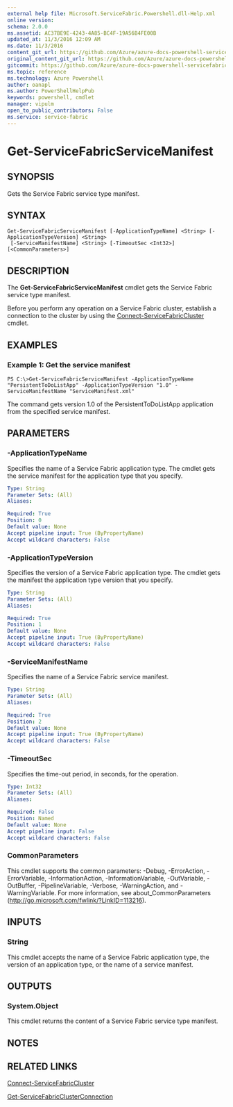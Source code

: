 ```yaml
---
external help file: Microsoft.ServiceFabric.Powershell.dll-Help.xml
online version:
schema: 2.0.0
ms.assetid: AC37BE9E-4243-4A85-BC4F-19A56B4FE00B
updated_at: 11/3/2016 12:09 AM
ms.date: 11/3/2016
content_git_url: https://github.com/Azure/azure-docs-powershell-servicefabric/blob/live/Service-Fabric-cmdlets/ServiceFabric/vlatest/Get-ServiceFabricServiceManifest.md
original_content_git_url: https://github.com/Azure/azure-docs-powershell-servicefabric/blob/live/Service-Fabric-cmdlets/ServiceFabric/vlatest/Get-ServiceFabricServiceManifest.md
gitcommit: https://github.com/Azure/azure-docs-powershell-servicefabric/blob/1ee1eb862e0b78a20a656aad5e958efd0f11f85c/Service-Fabric-cmdlets/ServiceFabric/vlatest/Get-ServiceFabricServiceManifest.md
ms.topic: reference
ms.technology: Azure Powershell
author: oanapl
ms.author: PowerShellHelpPub
keywords: powershell, cmdlet
manager: vipulm
open_to_public_contributors: False
ms.service: service-fabric
---
```


# Get-ServiceFabricServiceManifest

## SYNOPSIS
Gets the Service Fabric service type manifest.

## SYNTAX

```
Get-ServiceFabricServiceManifest [-ApplicationTypeName] <String> [-ApplicationTypeVersion] <String>
 [-ServiceManifestName] <String> [-TimeoutSec <Int32>] [<CommonParameters>]
```

## DESCRIPTION
The **Get-ServiceFabricServiceManifest** cmdlet gets the Service Fabric service type manifest.

Before you perform any operation on a Service Fabric cluster, establish a connection to the cluster by using the [Connect-ServiceFabricCluster](./Connect-ServiceFabricCluster.md) cmdlet.

## EXAMPLES

### Example 1: Get the service manifest
```
PS C:\>Get-ServiceFabricServiceManifest -ApplicationTypeName "PersistentToDoListApp" -ApplicationTypeVersion "1.0" -ServiceManifestName "ServiceManifest.xml"
```

The command gets version 1.0 of the PersistentToDoListApp application from the specified service manifest.

## PARAMETERS

### -ApplicationTypeName
Specifies the name of a Service Fabric application type.
The cmdlet gets the service manifest for the application type that you specify.

```yaml
Type: String
Parameter Sets: (All)
Aliases:

Required: True
Position: 0
Default value: None
Accept pipeline input: True (ByPropertyName)
Accept wildcard characters: False
```

### -ApplicationTypeVersion
Specifies the version of a Service Fabric application type.
The cmdlet gets the manifest the application type version that you specify.

```yaml
Type: String
Parameter Sets: (All)
Aliases:

Required: True
Position: 1
Default value: None
Accept pipeline input: True (ByPropertyName)
Accept wildcard characters: False
```

### -ServiceManifestName
Specifies the name of a Service Fabric service manifest.

```yaml
Type: String
Parameter Sets: (All)
Aliases:

Required: True
Position: 2
Default value: None
Accept pipeline input: True (ByPropertyName)
Accept wildcard characters: False
```

### -TimeoutSec
Specifies the time-out period, in seconds, for the operation.

```yaml
Type: Int32
Parameter Sets: (All)
Aliases:

Required: False
Position: Named
Default value: None
Accept pipeline input: False
Accept wildcard characters: False
```

### CommonParameters
This cmdlet supports the common parameters: -Debug, -ErrorAction, -ErrorVariable, -InformationAction, -InformationVariable, -OutVariable, -OutBuffer, -PipelineVariable, -Verbose, -WarningAction, and -WarningVariable. For more information, see about_CommonParameters (http://go.microsoft.com/fwlink/?LinkID=113216).

## INPUTS

### String
This cmdlet accepts the name of a Service Fabric application type, the version of an application type, or the name of a service manifest.

## OUTPUTS

### System.Object
This cmdlet returns the content of a Service Fabric service type manifest.

## NOTES

## RELATED LINKS

[Connect-ServiceFabricCluster](xref:ServiceFabric/vlatest/Connect-ServiceFabricCluster.md)

[Get-ServiceFabricClusterConnection](xref:ServiceFabric/vlatest/Get-ServiceFabricClusterConnection.md)
